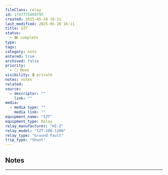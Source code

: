 ```yaml
---
fileClass: relay
id: 1747775469795
created: 2025-05-20 16:11
last_modified: 2025-05-20 16:11
title: IZT
status:
  - 🟩 complete
type: 
tags: 
category: note
entered: true
archived: false
priority:
  - ⚪ None
visibility: 🔒 private
notes: notes
related: 
source:
  - descriptor: ""
    link: ""
media:
  - media type: ""
    media link: ""
equipment_name: "IZT"
equipment_type: Relay
relay_manufacturer: "HI-Z"
relay_model: "IZT-200-1200"
relay_type: "Ground Fault"
trip_type: "Shunt"
---
```


## Notes
---


